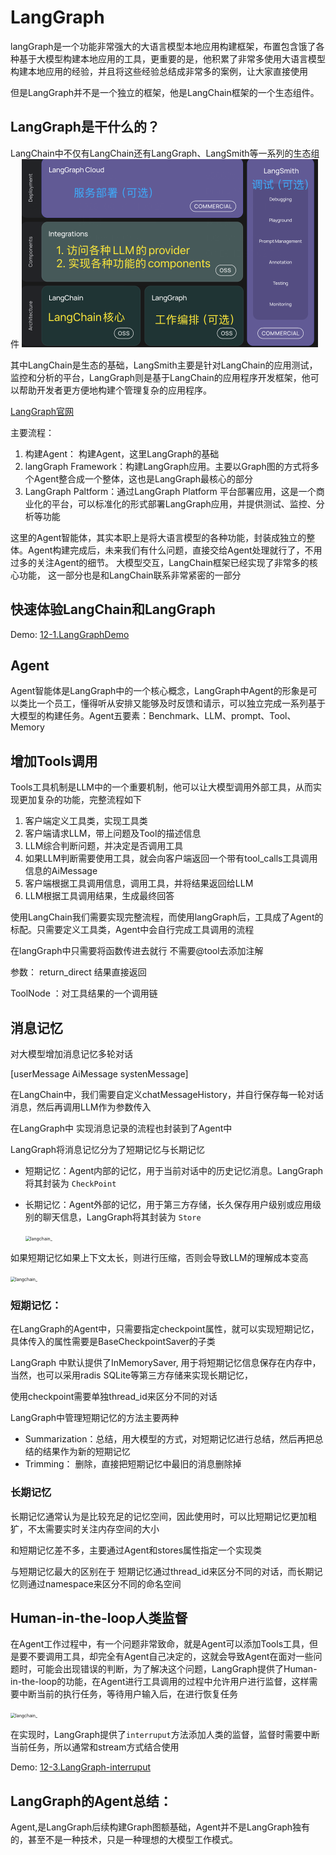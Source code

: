 # LangGraph

langGraph是一个功能非常强大的大语言模型本地应用构建框架，布置包含饿了各种基于大模型构建本地应用的工具，更重要的是，他积累了非常多使用大语言模型构建本地应用的经验，并且将这些经验总结成非常多的案例，让大家直接使用

但是LangGraph并不是一个独立的框架，他是LangChain框架的一个生态组件。

## LangGraph是干什么的？

LangChain中不仅有LangChain还有LangGraph、LangSmith等一系列的生态组件
<img src="../Images/WX20250630-114106@2x.png" alt="langchain_" style="zoom:50%;" /> 

其中LangChain是生态的基础，LangSmith主要是针对LangChain的应用测试，监控和分析的平台，LangGraph则是基于LangChain的应用程序开发框架，他可以帮助开发者更方便地构建个管理复杂的应用程序。

[LangGraph官网](https://langchain-ai.github.io/langgraph/)

主要流程：
1. 构建Agent： 构建Agent，这里LangGraph的基础
2. langGraph Framework：构建LangGraph应用。主要以Graph图的方式将多个Agent整合成一个整体，这也是LangGraph最核心的部分
3. LangGraph Paltform：通过LangGraph Platform 平台部署应用，这是一个商业化的平台，可以标准化的形式部署LangGraph应用，并提供测试、监控、分析等功能

这里的Agent智能体，其实本职上是将大语言模型的各种功能，封装成独立的整体。Agent构建完成后，未来我们有什么问题，直接交给Agent处理就行了，不用过多的关注Agent的细节。
大模型交互，LangChain框架已经实现了非常多的核心功能， 这一部分也是和LangChain联系非常紧密的一部分

## 快速体验LangChain和LangGraph

Demo: [12-1.LangGraphDemo](../Demo/12-1.LangGraphDemo.py)

## Agent

Agent智能体是LangGraph中的一个核心概念，LangGraph中Agent的形象是可以类比一个员工，懂得听从安排又能够及时反馈和请示，可以独立完成一系列基于大模型的构建任务。Agent五要素：Benchmark、LLM、prompt、Tool、Memory


## 增加Tools调用

Tools工具机制是LLM中的一个重要机制，他可以让大模型调用外部工具，从而实现更加复杂的功能，完整流程如下
1. 客户端定义工具类，实现工具类
2. 客户端请求LLM，带上问题及Tool的描述信息
3. LLM综合判断问题，并决定是否调用工具
4. 如果LLM判断需要使用工具，就会向客户端返回一个带有tool_calls工具调用信息的AiMessage
5. 客户端根据工具调用信息，调用工具，并将结果返回给LLM
6. LLM根据工具调用结果，生成最终回答

使用LangChain我们需要实现完整流程，而使用langGraph后，工具成了Agent的标配。只需要定义工具类，Agent中会自行完成工具调用的流程

在langGraph中只需要将函数传进去就行 不需要@tool去添加注解

参数：
return_direct 结果直接返回 

 ToolNode ：对工具结果的一个调用链


## 消息记忆
对大模型增加消息记忆多轮对话

[userMessage AiMessage systenMessage]


在LangChain中，我们需要自定义chatMessageHistory，并自行保存每一轮对话消息，然后再调用LLM作为参数传入

在LangGraph中 实现消息记录的流程也封装到了Agent中

LangGraph将消息记忆分为了短期记忆与长期记忆
- 短期记忆：Agent内部的记忆，用于当前对话中的历史记忆消息。LangGraph将其封装为 `CheckPoint`
- 长期记忆：Agent外部的记忆，用于第三方存储，长久保存用户级别或应用级别的聊天信息，LangGraph将其封装为 `Store`

    <img src="https://langchain-ai.github.io/langgraph/concepts/img/memory/short-vs-long.png" alt="langchain_" style="zoom:50%;" /> 

如果短期记忆如果上下文太长，则进行压缩，否则会导致LLM的理解成本变高

  <img src="https://langchain-ai.github.io/langgraph/concepts/img/memory/filter.png" alt="langchain_" style="zoom:50%;" /> 

### 短期记忆：
在LangGraph的Agent中，只需要指定checkpoint属性，就可以实现短期记忆，具体传入的属性需要是BaseCheckpointSaver的子类

LangGraph 中默认提供了InMemorySaver, 用于将短期记忆信息保存在内存中，当然，也可以采用radis SQLite等第三方存储来实现长期记忆，

使用checkpoint需要单独thread_id来区分不同的对话

LangGraph中管理短期记忆的方法主要两种
- Summarization：总结，用大模型的方式，对短期记忆进行总结，然后再把总结的结果作为新的短期记忆
- Trimming： 删除，直接把短期记忆中最旧的消息删除掉

### 长期记忆

长期记忆通常认为是比较充足的记忆空间，因此使用时，可以比短期记忆更加粗犷，不太需要实时关注内存空间的大小

和短期记忆差不多，主要通过Agent和stores属性指定一个实现类

与短期记忆最大的区别在于 短期记忆通过thread_id来区分不同的对话，而长期记忆则通过namespace来区分不同的命名空间


## Human-in-the-loop人类监督


在Agent工作过程中，有一个问题非常致命，就是Agent可以添加Tools工具，但是要不要调用工具，却完全有Agent自己决定的，这就会导致Agent在面对一些问题时，可能会出现错误的判断，为了解决这个问题，LangGraph提供了Human-in-the-loop的功能，在Agent进行工具调用的过程中允许用户进行监督，这样需要中断当前的执行任务，等待用户输入后，在进行恢复任务

<img src="https://langchain-ai.github.io/langgraph/concepts/img/human_in_the_loop/tool-call-review.png" alt="langchain_" style="zoom:50%;" /> 

在实现时，LangGraph提供了`interruput`方法添加人类的监督，监督时需要中断当前任务，所以通常和stream方式结合使用

Demo: [12-3.LangGraph-interruput](../Demo/12-3.LangGraph-interruput.py)

## LangGraph的Agent总结：
Agent,是LangGraph后续构建Graph图额基础，Agent并不是LangGraph独有的，甚至不是一种技术，只是一种理想的大模型工作模式。

